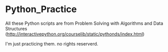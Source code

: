 Python_Practice
===============
All these Python scripts are from Problem Solving with Algorithms and Data Structures (http://interactivepython.org/courselib/static/pythonds/index.html)

I'm just practicing them. no rights reserverd. 
